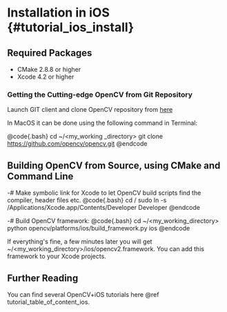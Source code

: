 Installation in iOS {#tutorial_ios_install}
===================

Required Packages
-----------------

-   CMake 2.8.8 or higher
-   Xcode 4.2 or higher

### Getting the Cutting-edge OpenCV from Git Repository

Launch GIT client and clone OpenCV repository from [here](http://github.com/opencv/opencv)

In MacOS it can be done using the following command in Terminal:

@code{.bash}
cd ~/<my_working _directory>
git clone https://github.com/opencv/opencv.git
@endcode

Building OpenCV from Source, using CMake and Command Line
---------------------------------------------------------

-#  Make symbolic link for Xcode to let OpenCV build scripts find the compiler, header files etc.
    @code{.bash}
    cd /
    sudo ln -s /Applications/Xcode.app/Contents/Developer Developer
    @endcode

-#  Build OpenCV framework:
    @code{.bash}
    cd ~/<my_working_directory>
    python opencv/platforms/ios/build_framework.py ios
    @endcode

If everything's fine, a few minutes later you will get
\~/\<my_working_directory\>/ios/opencv2.framework. You can add this framework to your Xcode
projects.

Further Reading
---------------

You can find several OpenCV+iOS tutorials here @ref tutorial_table_of_content_ios.
